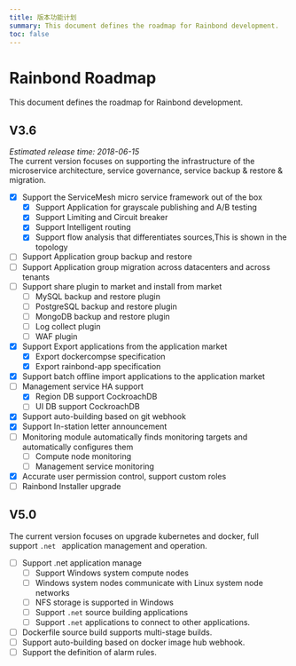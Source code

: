 ```yaml
---
title: 版本功能计划
summary: This document defines the roadmap for Rainbond development.
toc: false
---
```


# Rainbond Roadmap
This document defines the roadmap for Rainbond development.

## V3.6
*Estimated release time: 2018-06-15*   
The current version focuses on supporting the infrastructure of the microservice architecture, service governance, service backup & restore & migration.

- [x] Support the ServiceMesh micro service framework out of the box
    - [x] Support Application for grayscale publishing and A/B testing
    - [x] Support Limiting and Circuit breaker
    - [x] Support Intelligent routing
    - [x] Support flow analysis that differentiates sources,This is shown in the topology
- [ ] Support Application group backup and restore
- [ ] Support Application group migration across datacenters and across tenants
- [ ] Support share plugin to market and install from market
    - [ ] MySQL backup and restore plugin
    - [ ] PostgreSQL backup and restore plugin
    - [ ] MongoDB backup and restore plugin
    - [ ] Log collect plugin  
    - [ ] WAF plugin
- [x] Support Export applications from the application market
    - [x] Export dockercompse specification
    - [x] Export rainbond-app specification
- [x] Support batch offline import applications to the application market    
- [ ] Management service HA support
    - [x] Region DB support CockroachDB
    - [ ] UI DB support CockroachDB
- [x] Support auto-building based on git webhook  
- [x] Support In-station letter announcement
- [ ] Monitoring module automatically finds monitoring targets and automatically configures them
    - [ ] Compute node monitoring
    - [ ] Management service monitoring
- [x] Accurate user permission control, support custom roles
- [ ] Rainbond Installer upgrade

## V5.0
The current version focuses on upgrade kubernetes and docker,  full support `.net ` application management and operation.

- [ ] Support .net application manage
    - [ ] Support Windows system compute nodes
    - [ ] Windows system nodes communicate with Linux system node networks
    - [ ] NFS storage is supported in Windows
    - [ ] Support `.net` source building applications
    - [ ] Support `.net` applications to connect to other applications.
- [ ] Dockerfile source build supports multi-stage builds.  
- [ ] Support auto-building based on docker image hub webhook.
- [ ] Support the definition of alarm rules.
